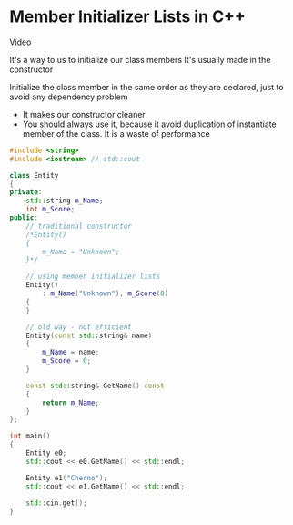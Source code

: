 # Member Initializer Lists in C++

[Video](https://www.youtube.com/watch?v=1nfuYMXjZsA&index=36&list=PLlrATfBNZ98dudnM48yfGUldqGD0S4FFb)

It's a way to us to initialize our class members
It's usually made in the constructor

Initialize the class member in the same order as they are declared, just to avoid any dependency problem

- It makes our constructor cleaner
- You should always use it, because it avoid duplication of instantiate member of the class. It is a waste of performance

```cpp
#include <string>
#include <iostream> // std::cout

class Entity
{
private:
    std::string m_Name;
    int m_Score;
public:
    // traditional constructor
    /*Entity()		
    {
        m_Name = "Unknown";
    }*/

    // using member initializer lists
    Entity()
        : m_Name("Unknown"), m_Score(0)
    {		
    }

    // old way - not efficient
    Entity(const std::string& name)
    {
        m_Name = name;
        m_Score = 0;
    }

    const std::string& GetName() const
    {
        return m_Name;
    }
};

int main()
{
    Entity e0;
    std::cout << e0.GetName() << std::endl;

    Entity e1("Cherno");
    std::cout << e1.GetName() << std::endl;
    
    std::cin.get();
}
```